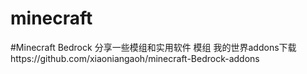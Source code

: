# minecraft
#Minecraft Bedrock 分享一些模组和实用软件 模组
我的世界addons下载https://github.com/xiaoniangaoh/minecraft-Bedrock-addons
